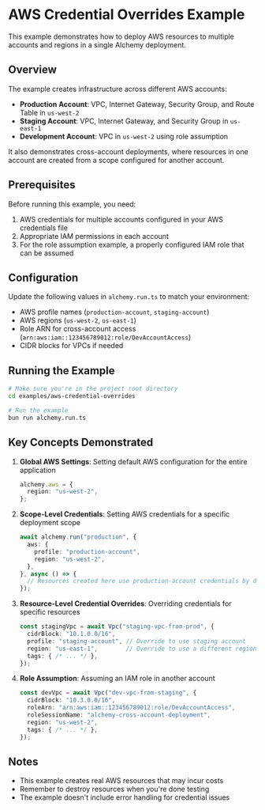 # AWS Credential Overrides Example

This example demonstrates how to deploy AWS resources to multiple accounts and regions in a single Alchemy deployment.

## Overview

The example creates infrastructure across different AWS accounts:

- **Production Account**: VPC, Internet Gateway, Security Group, and Route Table in `us-west-2`
- **Staging Account**: VPC, Internet Gateway, and Security Group in `us-east-1`
- **Development Account**: VPC in `us-west-2` using role assumption

It also demonstrates cross-account deployments, where resources in one account are created from a scope configured for another account.

## Prerequisites

Before running this example, you need:

1. AWS credentials for multiple accounts configured in your AWS credentials file
2. Appropriate IAM permissions in each account
3. For the role assumption example, a properly configured IAM role that can be assumed

## Configuration

Update the following values in `alchemy.run.ts` to match your environment:

- AWS profile names (`production-account`, `staging-account`)
- AWS regions (`us-west-2`, `us-east-1`)
- Role ARN for cross-account access (`arn:aws:iam::123456789012:role/DevAccountAccess`)
- CIDR blocks for VPCs if needed

## Running the Example

```bash
# Make sure you're in the project root directory
cd examples/aws-credential-overrides

# Run the example
bun run alchemy.run.ts
```

## Key Concepts Demonstrated

1. **Global AWS Settings**: Setting default AWS configuration for the entire application

   ```typescript
   alchemy.aws = {
     region: "us-west-2",
   };
   ```

2. **Scope-Level Credentials**: Setting AWS credentials for a specific deployment scope

   ```typescript
   await alchemy.run("production", {
     aws: {
       profile: "production-account",
       region: "us-west-2",
     },
   }, async () => {
     // Resources created here use production-account credentials by default
   });
   ```

3. **Resource-Level Credential Overrides**: Overriding credentials for specific resources

   ```typescript
   const stagingVpc = await Vpc("staging-vpc-from-prod", {
     cidrBlock: "10.1.0.0/16",
     profile: "staging-account", // Override to use staging account
     region: "us-east-1",        // Override to use a different region
     tags: { /* ... */ },
   });
   ```

4. **Role Assumption**: Assuming an IAM role in another account

   ```typescript
   const devVpc = await Vpc("dev-vpc-from-staging", {
     cidrBlock: "10.3.0.0/16",
     roleArn: "arn:aws:iam::123456789012:role/DevAccountAccess",
     roleSessionName: "alchemy-cross-account-deployment",
     region: "us-west-2",
     tags: { /* ... */ },
   });
   ```

## Notes

- This example creates real AWS resources that may incur costs
- Remember to destroy resources when you're done testing
- The example doesn't include error handling for credential issues